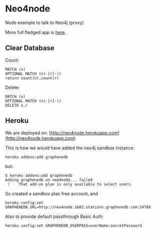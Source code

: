 # Neo4node

Node example to talk to Neo4j (proxy)

More full fledged app is [here](https://github.com/aseemk/node-neo4j-template).

## Clear Database
Count:

    MATCH (n)
    OPTIONAL MATCH (n)-[r]-()
    return count(n),count(r)

Delete:

    MATCH (n)
    OPTIONAL MATCH (n)-[r]-()
    DELETE n,r

## Heroku
We are deployed on: [http://neo4node.herokuapp.com](http://neo4node.herokuapp.com)

This is how we would have added the neo4j sandbox instance:

    heroku addons:add graphenedb

but:

    $ heroku addons:add graphenedb
    Adding graphenedb on neo4node... failed
     !    That add-on plan is only available to select users.

So created a sandbox plan free account, and

    heroku config:set GRAPHENEDB_URL=http://neo4node.sb02.stations.graphenedb.com:24789

Also to provide default passthrough Basic Auth:

    heroku config:set GRAPHENEDB_USERPASS=userName:secretPassword